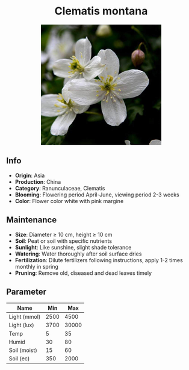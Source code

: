 <h1 align='center'>Clematis montana</h1>
<p align="center">
    <img 
        align='center'
        width='320'
        src="../images/clematis montana.png" 
        alt='Clematis montana' />
</p>

## Info

 - **Origin**: Asia
 - **Production**: China
 - **Category**: Ranunculaceae, Clematis
 - **Blooming**: Flowering period April-June, viewing period 2-3 weeks
 - **Color**: Flower color white with pink margine

## Maintenance

 - **Size**: Diameter ≥ 10 cm, height ≥ 10 cm
 - **Soil**: Peat or soil with specific nutrients
 - **Sunlight**: Like sunshine, slight shade tolerance
 - **Watering**: Water thoroughly after soil surface dries
 - **Fertilization**: Dilute fertilizers following instructions,  apply 1-2 times monthly in spring
 - **Pruning**: Remove old, diseased and dead leaves timely

## Parameter

| Name         | Min  | Max   |
|--------------|------|-------|
| Light (mmol) | 2500 | 4500  |
| Light (lux)  | 3700 | 30000 |
| Temp         | 5    | 35    |
| Humid        | 30   | 80    |
| Soil (moist) | 15   | 60    |
| Soil (ec)    | 350  | 2000  |
